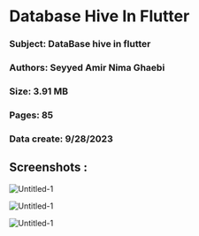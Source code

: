 # Database Hive In Flutter

### Subject: DataBase hive in flutter
### Authors: Seyyed Amir Nima Ghaebi
### Size: 3.91 MB
### Pages: 85
### Data create: 9/28/2023

## Screenshots :
![Untitled-1](https://github.com/SeyyedAmirNimaGhaebi/DataBase_hive_in_flutter/assets/124828880/8d766092-e754-44e1-9202-95ba3c21dcd5)

![Untitled-1](https://github.com/SeyyedAmirNimaGhaebi/DataBase_hive_in_flutter/assets/124828880/6730ee28-0195-4210-b6e7-9316d14d2d43)

![Untitled-1](https://github.com/SeyyedAmirNimaGhaebi/DataBase_hive_in_flutter/assets/124828880/9c8bdcb6-8f35-4ddb-977b-d6ce537ea664)
